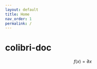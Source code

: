 ```yaml
---
layout: default
title: Home
nav_order: 1
permalink: /
---
```


# colibri-doc

$$ f(x) = \partial{x} $$
